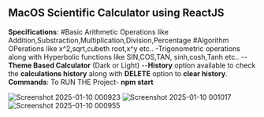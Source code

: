 **MacOS Scientific Calculator using ReactJS**
--------------------------------------------------------
**Specifications**:
                #Basic Arithmetic Operations like Addition,Substraction,Multiplication,Division,Percentage
                #Algorithm OPerations like  x^2,sqrt,cubeth root,x^y etc..
                -Trigonometric operations along with Hyperbolic functions like SIN,COS,TAN, sinh,cosh,Tanh etc..
                --**Theme Based Calculator** (Dark or Light)
                --**History** option available to check the **calculations history** along with **DELETE** option to **clear history**.
**Commands**:
To RUN THE Project-
        **npm start**


![Screenshot 2025-01-10 000923](https://github.com/user-attachments/assets/0880083d-4001-427c-9a71-5d67c4440e9f)
![Screenshot 2025-01-10 001017](https://github.com/user-attachments/assets/d5296914-df5f-4270-ae6f-447ccb219c13)
![Screenshot 2025-01-10 000955](https://github.com/user-attachments/assets/8b755939-7612-4a6d-b142-862e00d1daae)
